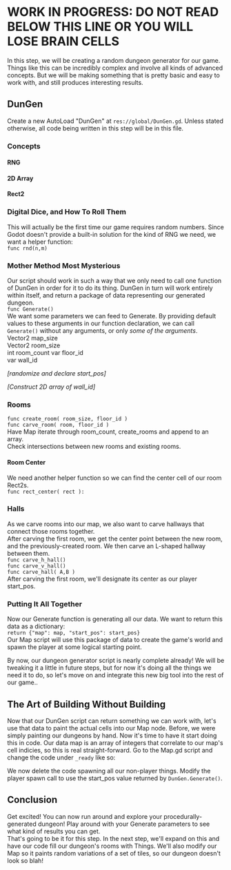 <!--
.. title: Step 4: Enter The Dungeon Generator
.. slug: step-4-dungeongen
.. date: 2017-06-19 04:00:00 UTC
.. type: text
-->

# WORK IN PROGRESS: DO NOT READ BELOW THIS LINE OR YOU WILL LOSE BRAIN CELLS

In this step, we will be creating a random dungeon generator for our game. Things like this can be incredibly complex and involve all kinds of advanced concepts. But we will be making something that is pretty basic and easy to work with, and still produces interesting results.  

## DunGen
Create a new AutoLoad "DunGen" at `res://global/DunGen.gd`. Unless stated otherwise, all code being written in this step will be in this file.   

### Concepts
#### RNG  
#### 2D Array  
#### Rect2  

### Digital Dice, and How To Roll Them
This will actually be the first time our game requires random numbers. Since Godot doesn't provide a built-in solution for the kind of RNG we need, we want a helper function:  
`func rnd(n,m)`  

### Mother Method Most Mysterious
Our script should work in such a way that we only need to call one function of DunGen in order for it to do its thing. DunGen in turn will work entirely within itself, and return a package of data representing our generated dungeon.  
`func Generate()`  
We want some parameters we can feed to Generate. By providing default values to these arguments in our function declaration, we can call `Generate()` without any arguments, or only *some of the arguments*.  
Vector2 map_size  
Vector2 room_size  
int room_count
var floor_id  
var wall_id  

*[randomize and declare start_pos]*  

*[Construct 2D array of wall_id]*

### Rooms
`func create_room( room_size, floor_id )`  
`func carve_room( room, floor_id )`  
Have Map iterate through room_count, create_rooms and append to an array.  
Check intersections between new rooms and existing rooms.  

#### Room Center
We need another helper function so we can find the center cell of our room Rect2s.  
`func rect_center( rect ):`  

### Halls
As we carve rooms into our map, we also want to carve hallways that connect those rooms together.  
After carving the first room, we get the center point between the new room, and the previously-created room. We then carve an L-shaped hallway between them.  
`func carve_h_hall()`  
`func carve_v_hall()`  
`func carve_hall( A,B )`  
After carving the first room, we'll designate its center as our player start_pos.  

### Putting It All Together
Now our Generate function is generating all our data. We want to return this data as a dictionary:  
`return {"map": map, "start_pos": start_pos}`  
Our Map script will use this package of data to create the game's world and spawn the player at some logical starting point.  

By now, our dungeon generator script is nearly complete already! We will be tweaking it a little in future steps, but for now it's doing all the things we need it to do, so let's move on and integrate this new big tool into the rest of our game..  

## The Art of Building Without Building
Now that our DunGen script can return something we can work with, let's use that data to paint the actual cells into our Map node. Before, we were simply painting our dungeons by hand. Now it's time to have it start doing this in code. Our data map is an array of integers that correlate to our map's cell indicies, so this is real straight-forward. Go to the Map.gd script and change the code under `_ready` like so:  


We now delete the code spawning all our non-player things. Modify the player spawn call to use the start_pos value returned by `DunGen.Generate()`.  


## Conclusion
Get excited! You can now run around and explore your procedurally-generated dungeon! Play around with your Generate parameters to see what kind of results you can get.  
That's going to be it for this step. In the next step, we'll expand on this and have our code fill our dungeon's rooms with Things. We'll also modify our Map so it paints random variations of a set of tiles, so our dungeon doesn't look so blah!  
